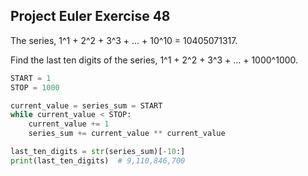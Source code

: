## Project Euler Exercise 48

The series, 1^1 + 2^2 + 3^3 + ... + 10^10 = 10405071317.

Find the last ten digits of the series, 1^1 + 2^2 + 3^3 + ... + 1000^1000.

```python
START = 1
STOP = 1000

current_value = series_sum = START
while current_value < STOP:
    current_value += 1
    series_sum += current_value ** current_value

last_ten_digits = str(series_sum)[-10:]
print(last_ten_digits)  # 9,110,846,700
```
